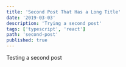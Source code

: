 ```yaml
---
title: 'Second Post That Has a Long Title'
date: '2019-03-03'
description: 'Trying a second post'
tags: ['typescript', 'react']
path: 'second-post'
published: true
---
```


Testing a second post